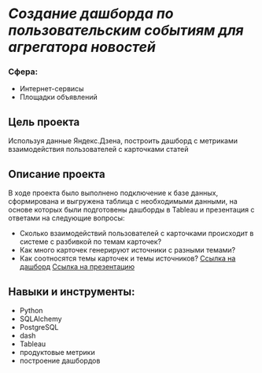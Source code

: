 # _Создание дашборда по пользовательским событиям для агрегатора новостей_
### Сфера: 
- Интернет-сервисы
- Площадки объявлений


## Цель проекта

Используя данные Яндекс.Дзена, построить дашборд с метриками взаимодействия пользователей с карточками статей

## Описание проекта
В ходе проекта было выполнено подключение к базе данных, сформирована и выгружена таблица с необходимыми данными, на основе которых были подготовены дашборды в Tableau и презентация с ответами на следующие вопросы:
- Cколько взаимодействий пользователей с карточками происходит в системе с разбивкой по темам карточек?
- Как много карточек генерируют источники с разными темами?
- Как соотносятся темы карточек и темы источников?
[Ссылка на дашборд](https://public.tableau.com/views/Book1_16660452635820/Dashboard1?:language=en-US&publish=yes&:display_count=n&:origin=viz_share_link)
[Ссылка на презентацию](https://drive.google.com/file/d/14t78gsAVtYbcn_6hahmIfACvhdv8SaQu/view?usp=sharing)
## Навыки и инструменты:
- Python
- SQLAlchemy
- PostgreSQL
- dash
- Tableau
- продуктовые метрики
- построение дашбордов